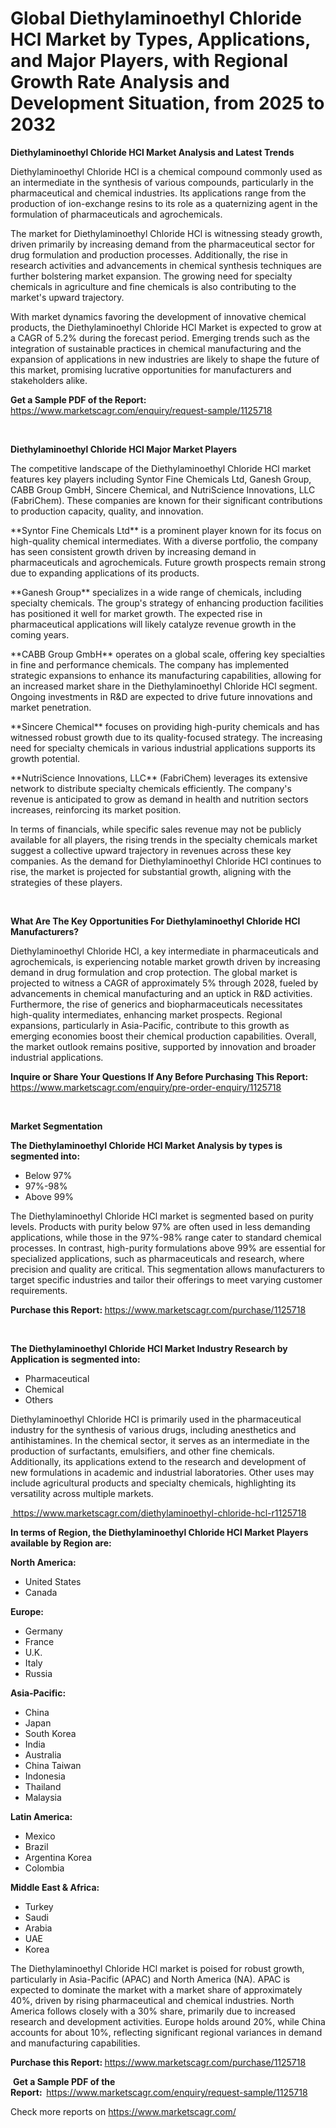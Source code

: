 <p><h1>Global Diethylaminoethyl Chloride HCl Market by Types, Applications, and Major Players, with Regional Growth Rate Analysis and Development Situation, from 2025 to 2032</h1></p><p><strong>Diethylaminoethyl Chloride HCl Market Analysis and Latest Trends</strong></p>
<p><p>Diethylaminoethyl Chloride HCl is a chemical compound commonly used as an intermediate in the synthesis of various compounds, particularly in the pharmaceutical and chemical industries. Its applications range from the production of ion-exchange resins to its role as a quaternizing agent in the formulation of pharmaceuticals and agrochemicals. </p><p>The market for Diethylaminoethyl Chloride HCl is witnessing steady growth, driven primarily by increasing demand from the pharmaceutical sector for drug formulation and production processes. Additionally, the rise in research activities and advancements in chemical synthesis techniques are further bolstering market expansion. The growing need for specialty chemicals in agriculture and fine chemicals is also contributing to the market's upward trajectory.</p><p>With market dynamics favoring the development of innovative chemical products, the Diethylaminoethyl Chloride HCl Market is expected to grow at a CAGR of 5.2% during the forecast period. Emerging trends such as the integration of sustainable practices in chemical manufacturing and the expansion of applications in new industries are likely to shape the future of this market, promising lucrative opportunities for manufacturers and stakeholders alike.</p></p>
<p><strong>Get a Sample PDF of the Report:&nbsp;</strong> <a href="https://www.marketscagr.com/enquiry/request-sample/1125718?utm_campaign=3550&utm_medium=2&utm_source=Github&utm_content=ia&utm_term=02042025&utm_id=diethylaminoethyl-chloride-hcl">https://www.marketscagr.com/enquiry/request-sample/1125718</a></p>
<p>&nbsp;</p>
<p><strong>Diethylaminoethyl Chloride HCl Major Market Players</strong></p>
<p><p>The competitive landscape of the Diethylaminoethyl Chloride HCl market features key players including Syntor Fine Chemicals Ltd, Ganesh Group, CABB Group GmbH, Sincere Chemical, and NutriScience Innovations, LLC (FabriChem). These companies are known for their significant contributions to production capacity, quality, and innovation.</p><p>**Syntor Fine Chemicals Ltd** is a prominent player known for its focus on high-quality chemical intermediates. With a diverse portfolio, the company has seen consistent growth driven by increasing demand in pharmaceuticals and agrochemicals. Future growth prospects remain strong due to expanding applications of its products.</p><p>**Ganesh Group** specializes in a wide range of chemicals, including specialty chemicals. The group's strategy of enhancing production facilities has positioned it well for market growth. The expected rise in pharmaceutical applications will likely catalyze revenue growth in the coming years.</p><p>**CABB Group GmbH** operates on a global scale, offering key specialties in fine and performance chemicals. The company has implemented strategic expansions to enhance its manufacturing capabilities, allowing for an increased market share in the Diethylaminoethyl Chloride HCl segment. Ongoing investments in R&D are expected to drive future innovations and market penetration.</p><p>**Sincere Chemical** focuses on providing high-purity chemicals and has witnessed robust growth due to its quality-focused strategy. The increasing need for specialty chemicals in various industrial applications supports its growth potential.</p><p>**NutriScience Innovations, LLC** (FabriChem) leverages its extensive network to distribute specialty chemicals efficiently. The company's revenue is anticipated to grow as demand in health and nutrition sectors increases, reinforcing its market position.</p><p>In terms of financials, while specific sales revenue may not be publicly available for all players, the rising trends in the specialty chemicals market suggest a collective upward trajectory in revenues across these key companies. As the demand for Diethylaminoethyl Chloride HCl continues to rise, the market is projected for substantial growth, aligning with the strategies of these players.</p></p>
<p>&nbsp;</p>
<p><strong>What Are The Key Opportunities For Diethylaminoethyl Chloride HCl Manufacturers?</strong></p>
<p><p>Diethylaminoethyl Chloride HCl, a key intermediate in pharmaceuticals and agrochemicals, is experiencing notable market growth driven by increasing demand in drug formulation and crop protection. The global market is projected to witness a CAGR of approximately 5% through 2028, fueled by advancements in chemical manufacturing and an uptick in R&D activities. Furthermore, the rise of generics and biopharmaceuticals necessitates high-quality intermediates, enhancing market prospects. Regional expansions, particularly in Asia-Pacific, contribute to this growth as emerging economies boost their chemical production capabilities. Overall, the market outlook remains positive, supported by innovation and broader industrial applications.</p></p>
<p><strong>Inquire or Share Your Questions If Any Before Purchasing This Report:</strong> <a href="https://www.marketscagr.com/enquiry/pre-order-enquiry/1125718?utm_campaign=3550&utm_medium=2&utm_source=Github&utm_content=ia&utm_term=02042025&utm_id=diethylaminoethyl-chloride-hcl">https://www.marketscagr.com/enquiry/pre-order-enquiry/1125718</a></p>
<p>&nbsp;</p>
<p><strong>Market Segmentation</strong></p>
<p><strong>The Diethylaminoethyl Chloride HCl Market Analysis by types is segmented into:</strong></p>
<p><ul><li>Below 97%</li><li>97%-98%</li><li>Above 99%</li></ul></p>
<p><p>The Diethylaminoethyl Chloride HCl market is segmented based on purity levels. Products with purity below 97% are often used in less demanding applications, while those in the 97%-98% range cater to standard chemical processes. In contrast, high-purity formulations above 99% are essential for specialized applications, such as pharmaceuticals and research, where precision and quality are critical. This segmentation allows manufacturers to target specific industries and tailor their offerings to meet varying customer requirements.</p></p>
<p><strong>Purchase this Report:&nbsp;</strong><a href="https://www.marketscagr.com/purchase/1125718?utm_campaign=3550&utm_medium=2&utm_source=Github&utm_content=ia&utm_term=02042025&utm_id=diethylaminoethyl-chloride-hcl">https://www.marketscagr.com/purchase/1125718</a></p>
<p>&nbsp;</p>
<p><strong>The Diethylaminoethyl Chloride HCl Market Industry Research by Application is segmented into:</strong></p>
<p><ul><li>Pharmaceutical</li><li>Chemical</li><li>Others</li></ul></p>
<p><p>Diethylaminoethyl Chloride HCl is primarily used in the pharmaceutical industry for the synthesis of various drugs, including anesthetics and antihistamines. In the chemical sector, it serves as an intermediate in the production of surfactants, emulsifiers, and other fine chemicals. Additionally, its applications extend to the research and development of new formulations in academic and industrial laboratories. Other uses may include agricultural products and specialty chemicals, highlighting its versatility across multiple markets.</p></p>
<p><a href="https://www.marketscagr.com/diethylaminoethyl-chloride-hcl-r1125718?utm_campaign=3550&utm_medium=2&utm_source=Github&utm_content=ia&utm_term=02042025&utm_id=diethylaminoethyl-chloride-hcl">&nbsp;https://www.marketscagr.com/diethylaminoethyl-chloride-hcl-r1125718</a></p>
<p><strong>In terms of Region, the Diethylaminoethyl Chloride HCl Market Players available by Region are:</strong></p>
<p>
    <p> <strong> North America: </strong>
        <ul>
            <li>United States</li>
            <li>Canada</li>
        </ul>
        </p> 
    <p> <strong> Europe: </strong>
        <ul>
            <li>Germany</li>
            <li>France</li>
            <li>U.K.</li>
            <li>Italy</li>
            <li>Russia</li>
        </ul>
        </p> 
    <p> <strong> Asia-Pacific: </strong>
        <ul>
            <li>China</li>
            <li>Japan</li>
            <li>South Korea</li>
            <li>India</li>
            <li>Australia</li>
            <li>China Taiwan</li>
            <li>Indonesia</li>
            <li>Thailand</li>
            <li>Malaysia</li>
        </ul>
        </p> 
    <p> <strong> Latin America: </strong>
        <ul>
            <li>Mexico</li>
            <li>Brazil</li>
            <li>Argentina Korea</li>
            <li>Colombia</li>
        </ul>
        </p> 
    <p> <strong> Middle East & Africa: </strong>
        <ul>
            <li>Turkey</li>
            <li>Saudi</li>
            <li>Arabia</li>
            <li>UAE</li>
            <li>Korea</li>
        </ul>
    </p>
    </p>
<p><p>The Diethylaminoethyl Chloride HCl market is poised for robust growth, particularly in Asia-Pacific (APAC) and North America (NA). APAC is expected to dominate the market with a market share of approximately 40%, driven by rising pharmaceutical and chemical industries. North America follows closely with a 30% share, primarily due to increased research and development activities. Europe holds around 20%, while China accounts for about 10%, reflecting significant regional variances in demand and manufacturing capabilities.</p></p>
<p><strong>Purchase this Report: </strong><a href="https://www.marketscagr.com/purchase/1125718?utm_campaign=3550&utm_medium=2&utm_source=Github&utm_content=ia&utm_term=02042025&utm_id=diethylaminoethyl-chloride-hcl">https://www.marketscagr.com/purchase/1125718</a></p>
<p>&nbsp;<strong>Get a Sample PDF of the Report:&nbsp;&nbsp;</strong><a href="https://www.marketscagr.com/enquiry/request-sample/1125718?utm_campaign=3550&utm_medium=2&utm_source=Github&utm_content=ia&utm_term=02042025&utm_id=diethylaminoethyl-chloride-hcl">https://www.marketscagr.com/enquiry/request-sample/1125718</a></p>
<p><strong></strong></p>
<p>Check more reports on <a href="https://www.marketscagr.com/?utm_campaign=3550&utm_medium=2&utm_source=Github&utm_content=ia&utm_term=02042025&utm_id=diethylaminoethyl-chloride-hcl">https://www.marketscagr.com/</a></p>